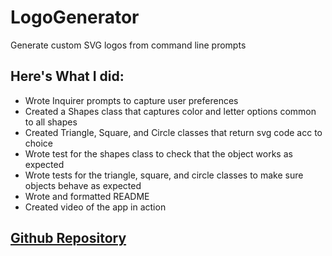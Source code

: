 # LogoGenerator
Generate custom SVG logos from command line prompts

## Here's What I did:
- Wrote Inquirer prompts to capture user preferences
- Created a Shapes class that captures color and letter options common to all shapes
- Created Triangle, Square, and Circle classes that return svg code acc to choice
- Wrote test for the shapes class to check that the object works as expected
- Wrote tests for the triangle, square, and circle classes to make sure objects behave as expected
- Wrote and formatted README
- Created video of the app in action


## <a href="https://github.com/Cheloe/LogoGenerator">Github Repository</a>
